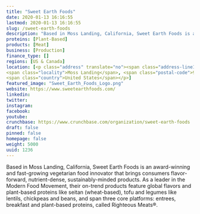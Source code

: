 ```yaml
---
title: "Sweet Earth Foods"
date: 2020-01-13 16:16:55
lastmod: 2020-01-13 16:16:55
slug: /sweet-earth-foods
description: "Based in Moss Landing, California, Sweet Earth Foods is an award-winning and fast-growing vegetarian food innovator that brings consumers flavor-forward, nutrient-dense, sustainably-minded products. As a leader in the Modern Food Movement, their on-trend products feature global flavors and plant-based proteins like seitan (wheat-based), tofu and legumes like lentils, chickpeas and beans, and span three core platforms: entrees, breakfast and plant-based proteins, called Righteous Meats®."
proteins: [Plant-Based]
products: [Meat]
business: [Production]
finance_type: []
regions: [US & Canada]
location: [<p class="address" translate="no"><span class="address-line1">Hilltop Road</span><br>
<span class="locality">Moss Landing</span>, <span class="postal-code">95039</span><br>
<span class="country">United States</span></p>]
featured_image: "Sweet_Earth_Foods_Logo.png"
website: https://www.sweetearthfoods.com/
linkedin: 
twitter: 
instagram: 
facebook: 
youtube: 
crunchbase: https://www.crunchbase.com/organization/sweet-earth-foods
draft: false
pinned: false
homepage: false
weight: 5000
uuid: 1236
---
```

Based in Moss Landing, California, Sweet Earth Foods is an award-winning and fast-growing vegetarian food innovator that brings consumers flavor-forward, nutrient-dense, sustainably-minded products. As a leader in the Modern Food Movement, their on-trend products feature global flavors and plant-based proteins like seitan (wheat-based), tofu and legumes like lentils, chickpeas and beans, and span three core platforms: entrees, breakfast and plant-based proteins, called Righteous Meats®.
